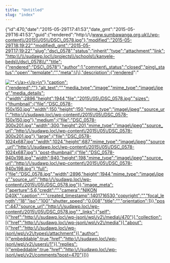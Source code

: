 ```yaml
---
title: "Untitled"
slug: "index"
---
```


{"id":470,"date":"2015-05-29T17:41:53","date\_gmt":"2015-05-29T16:41:53","guid":{"rendered":"http:\\/\\/www.sumbawanga.org.uk\\/wp-content\\/2015\\/05\\/DSC\_0578.jpg"},"modified":"2015-05-29T18:19:22","modified\_gmt":"2015-05-29T17:19:22","slug":"dsc\_0578","status":"inherit","type":"attachment","link":"http:\\/\\/sudawp.loc\\/projects\\/schools\\/kanyele-beds\\/dsc\_0578\\/","title":{"rendered":"DSC\_0578"},"author":1,"comment\_status":"closed","ping\_status":"open","template":"","meta":\[\],"description":{"rendered":"

[![\"\"](\"http:\/\/sudawp.loc\/wp-content\/2015\/05\/DSC_0578-300x201.jpg\")<\\/a><\\/p>\\n"},"caption":{"rendered":""},"alt\_text":"","media\_type":"image","mime\_type":"image\\/jpeg","media\_details":{"width":2896,"height":1944,"file":"2015\\/05\\/DSC\_0578.jpg","sizes":{"thumbnail":{"file":"DSC\_0578-150x150.jpg","width":150,"height":150,"mime\_type":"image\\/jpeg","source\_url":"http:\\/\\/sudawp.loc\\/wp-content\\/2015\\/05\\/DSC\_0578-150x150.jpg"},"medium":{"file":"DSC\_0578-300x201.jpg","width":300,"height":201,"mime\_type":"image\\/jpeg","source\_url":"http:\\/\\/sudawp.loc\\/wp-content\\/2015\\/05\\/DSC\_0578-300x201.jpg"},"large":{"file":"DSC\_0578-1024x687.jpg","width":1024,"height":687,"mime\_type":"image\\/jpeg","source\_url":"http:\\/\\/sudawp.loc\\/wp-content\\/2015\\/05\\/DSC\_0578-1024x687.jpg"},"post-thumbnail":{"file":"DSC\_0578-940x198.jpg","width":940,"height":198,"mime\_type":"image\\/jpeg","source\_url":"http:\\/\\/sudawp.loc\\/wp-content\\/2015\\/05\\/DSC\_0578-940x198.jpg"},"full":{"file":"DSC\_0578.jpg","width":2896,"height":1944,"mime\_type":"image\\/jpeg","source\_url":"http:\\/\\/sudawp.loc\\/wp-content\\/2015\\/05\\/DSC\_0578.jpg"}},"image\_meta":{"aperture":5.6,"credit":"","camera":"NIKON D40X","caption":"","created\_timestamp":1401716530,"copyright":"","focal\_length":"18","iso":"100","shutter\_speed":"0.008","title":"","orientation":1}},"post":447,"source\_url":"http:\\/\\/sudawp.loc\\/wp-content\\/2015\\/05\\/DSC\_0578.jpg","\_links":{"self":\[{"href":"http:\\/\\/sudawp.loc\\/wp-json\\/wp\\/v2\\/media\\/470"}\],"collection":\[{"href":"http:\\/\\/sudawp.loc\\/wp-json\\/wp\\/v2\\/media"}\],"about":\[{"href":"http:\\/\\/sudawp.loc\\/wp-json\\/wp\\/v2\\/types\\/attachment"}\],"author":\[{"embeddable":true,"href":"http:\\/\\/sudawp.loc\\/wp-json\\/wp\\/v2\\/users\\/1"}\],"replies":\[{"embeddable":true,"href":"http:\\/\\/sudawp.loc\\/wp-json\\/wp\\/v2\\/comments?post=470"}\]}}](http:\/\/sudawp.loc\/wp-content\/2015\/05\/DSC_0578.jpg)